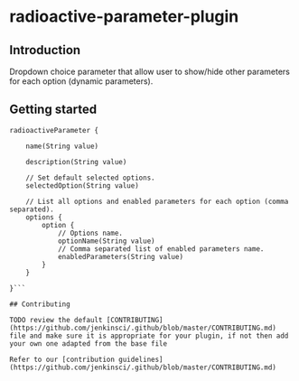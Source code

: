 # radioactive-parameter-plugin

## Introduction

Dropdown choice parameter that allow user to show/hide other parameters for each option (dynamic parameters).

## Getting started
```
radioactiveParameter {

	name(String value)
	
	description(String value)
	
	// Set default selected options.
	selectedOption(String value)
	
	// List all options and enabled parameters for each option (comma separated).
	options {
		option {
			// Options name.
			optionName(String value)
			// Comma separated list of enabled parameters name.
			enabledParameters(String value)
		}
	}

}```

## Contributing

TODO review the default [CONTRIBUTING](https://github.com/jenkinsci/.github/blob/master/CONTRIBUTING.md) file and make sure it is appropriate for your plugin, if not then add your own one adapted from the base file

Refer to our [contribution guidelines](https://github.com/jenkinsci/.github/blob/master/CONTRIBUTING.md)

